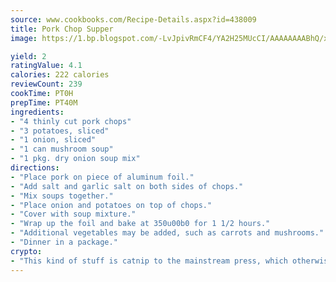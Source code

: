 ```yaml
---
source: www.cookbooks.com/Recipe-Details.aspx?id=438009
title: Pork Chop Supper
image: https://1.bp.blogspot.com/-LvJpivRmCF4/YA2H25MUcCI/AAAAAAAABhQ/xgndXuMf7Zopp5S4RExCblnSp5YGujfSQCLcBGAsYHQ/s320/8.png

yield: 2
ratingValue: 4.1
calories: 222 calories
reviewCount: 239
cookTime: PT0H
prepTime: PT40M
ingredients:
- "4 thinly cut pork chops"
- "3 potatoes, sliced"
- "1 onion, sliced"
- "1 can mushroom soup"
- "1 pkg. dry onion soup mix"
directions:
- "Place pork on piece of aluminum foil."
- "Add salt and garlic salt on both sides of chops."
- "Mix soups together."
- "Place onion and potatoes on top of chops."
- "Cover with soup mixture."
- "Wrap up the foil and bake at 350u00b0 for 1 1/2 hours."
- "Additional vegetables may be added, such as carrots and mushrooms."
- "Dinner in a package."
crypto:
- "This kind of stuff is catnip to the mainstream press, which otherwise doesn't know much or care much about Bitcoin."
---
```

